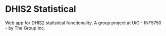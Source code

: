# DHIS2 Statistical

Web app for DHIS2 statistical functionality. A group project at UiO - INF5750 - by The Group Inc.